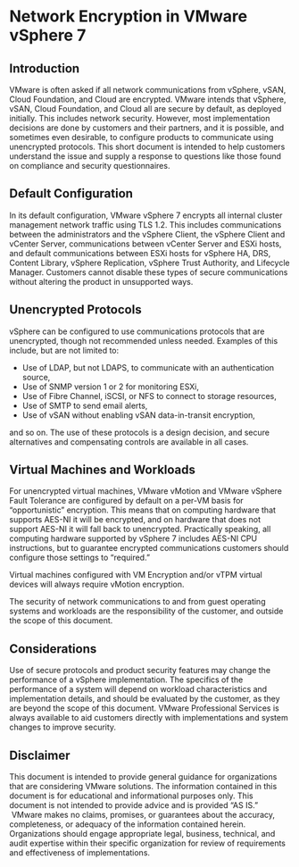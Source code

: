 # Network Encryption in VMware vSphere 7
Introduction
------------

VMware is often asked if all network communications from vSphere, vSAN, Cloud Foundation, and Cloud are encrypted. VMware intends that vSphere, vSAN, Cloud Foundation, and Cloud all are secure by default, as deployed initially. This includes network security. However, most implementation decisions are done by customers and their partners, and it is possible, and sometimes even desirable, to configure products to communicate using unencrypted protocols. This short document is intended to help customers understand the issue and supply a response to questions like those found on compliance and security questionnaires.

Default Configuration
---------------------

In its default configuration, VMware vSphere 7 encrypts all internal cluster management network traffic using TLS 1.2. This includes communications between the administrators and the vSphere Client, the vSphere Client and vCenter Server, communications between vCenter Server and ESXi hosts, and default communications between ESXi hosts for vSphere HA, DRS, Content Library, vSphere Replication, vSphere Trust Authority, and Lifecycle Manager. Customers cannot disable these types of secure communications without altering the product in unsupported ways.

Unencrypted Protocols
---------------------

vSphere can be configured to use communications protocols that are unencrypted, though not recommended unless needed. Examples of this include, but are not limited to:

*   Use of LDAP, but not LDAPS, to communicate with an authentication source,
*   Use of SNMP version 1 or 2 for monitoring ESXi,
*   Use of Fibre Channel, iSCSI, or NFS to connect to storage resources,
*   Use of SMTP to send email alerts,
*   Use of vSAN without enabling vSAN data-in-transit encryption,

and so on. The use of these protocols is a design decision, and secure alternatives and compensating controls are available in all cases.

Virtual Machines and Workloads
------------------------------

For unencrypted virtual machines, VMware vMotion and VMware vSphere Fault Tolerance are configured by default on a per-VM basis for “opportunistic” encryption. This means that on computing hardware that supports AES-NI it will be encrypted, and on hardware that does not support AES-NI it will fall back to unencrypted. Practically speaking, all computing hardware supported by vSphere 7 includes AES-NI CPU instructions, but to guarantee encrypted communications customers should configure those settings to “required.”

Virtual machines configured with VM Encryption and/or vTPM virtual devices will always require vMotion encryption.

The security of network communications to and from guest operating systems and workloads are the responsibility of the customer, and outside the scope of this document.

Considerations
--------------

Use of secure protocols and product security features may change the performance of a vSphere implementation. The specifics of the performance of a system will depend on workload characteristics and implementation details, and should be evaluated by the customer, as they are beyond the scope of this document. VMware Professional Services is always available to aid customers directly with implementations and system changes to improve security.

Disclaimer
----------

This document is intended to provide general guidance for organizations that are considering VMware solutions. The information contained in this document is for educational and informational purposes only. This document is not intended to provide advice and is provided “AS IS.”  VMware makes no claims, promises, or guarantees about the accuracy, completeness, or adequacy of the information contained herein. Organizations should engage appropriate legal, business, technical, and audit expertise within their specific organization for review of requirements and effectiveness of implementations.